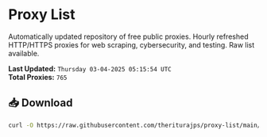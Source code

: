 # Proxy List

Automatically updated repository of free public proxies. Hourly refreshed HTTP/HTTPS proxies for web scraping, cybersecurity, and testing. Raw list available.

**Last Updated:** `Thursday 03-04-2025 05:15:54 UTC`  
**Total Proxies:** `765`

## 📥 Download
```bash
curl -O https://raw.githubusercontent.com/theriturajps/proxy-list/main/proxies.txt
